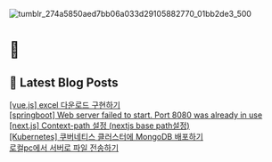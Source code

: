 
![tumblr_274a5850aed7bb06a033d29105882770_01bb2de3_500](https://user-images.githubusercontent.com/91704826/224994575-846ea991-f3dc-4b0d-a9b3-e3cc7928ea44.gif)

# 👋

## 📕 Latest Blog Posts

<a href=https://yueliang-front-end.tistory.com/39>[vue.js] excel 다운로드 구현하기</a></br><a href=https://yueliang-front-end.tistory.com/38>[springboot] Web server failed to start. Port 8080 was already in use</a></br><a href=https://yueliang-front-end.tistory.com/37>[next.js] Context-path 설정 (nextjs base path설정)</a></br><a href=https://yueliang-front-end.tistory.com/36>[Kubernetes] 쿠버네티스 클러스터에 MongoDB 배포하기</a></br><a href=https://yueliang-front-end.tistory.com/35>로컬pc에서 서버로 파일 전송하기</a></br>